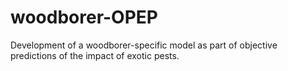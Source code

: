 # woodborer-OPEP
Development of a woodborer-specific model as part of objective predictions of the impact of exotic pests.
